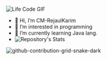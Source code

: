 



![Life Code GIF](https://github.com/user-attachments/assets/0426b804-7cd1-447e-aa3a-b40a0a49e399)

- 👋 Hi, I’m CM-RejaulKarim
- 👀 I’m interested in programming 
- 🌱 I’m currently learning Java lang.
- ![Repository's Stats](https://github-readme-stats.vercel.app/api/top-langs/?username=CM-RejaulKarim&layout=compact&hide=javascript,html,css,php)

  

<!---
- 💞️ I’m looking to collaborate on ...
- 📫 How to reach me ...
- 😄 Pronouns: ...
- ⚡ Fun fact: ... --->
![github-contribution-grid-snake-dark](https://github.com/user-attachments/assets/e077b614-a8cf-46cd-bb71-6cae9457ec93)

<!---
CM-RejaulKarim/CM-RejaulKarim is a ✨ special ✨ repository because its `README.md` (this file) appears on your GitHub profile.
You can click the Preview link to take a look at your changes.
--->
